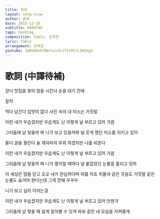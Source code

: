 ```yaml
---
title: 허세
layout: song-view
author: 윤하
date: 2015-12-10
subtitle: HASHTAG
tags: hashtag
composition: Tablo, 강욱진
lyric: Tablo
arrangement: 강욱진
youtube: lpM26RvU7Ow?si=3vjTscM1rL30Zngd
---
```


# 歌詞 (中譯待補)

걷다
맛집을 찾아
밥을 시킨다
손을 대기 전에

찰칵

먹다 남긴다
입맛이 없다 사진
속의 내 미소는 거짓말

이런 내가 우습겠지만
우습게도 난 이렇게
널 부르고 있어 가끔

그리움에 날 찾을까 봐
니가 보고 있을까봐
널 웃게 했던 미소를 지키고 있어

울다
글을 올린다
술 깨자마자 후회
하겠지만 나를 비운다

이런 내가 우습겠지만
우습게도 난 이렇게
널 부르고 있어 가끔

그리움에 날 찾을까 봐
니가 멀어질 때마다
널 붙잡았던 눈물을 흘리고 있어

이 세상은 맘을 닫고 오오
내가 한심하다며 혀를 차죠
허물과 같은 웃음도
거짓말 같은 눈물도
숨겨야 한다는데
그게 안돼 우우우

니가 보고 싶어
이러는걸

이런 내가 우습겠지만
우습게도 난 이렇게
널 부르고 있어 언젠가

그리움에 날 찾을 때
쉽게 알아볼 수 있게
바보 같은 내 모습을 지켜줄게
